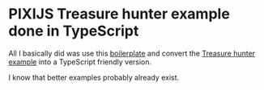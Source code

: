 # PIXIJS Treasure hunter example done in TypeScript

All I basically did was use this [boilerplate](https://github.com/jkanchelov/pixi-typescript-boilerplate]) and convert the [Treasure hunter example](https://github.com/kittykatattack/learningPixi/blob/master/examples/17_treasureHunter.html) into a TypeScript friendly version.

I know that better examples probably already exist.
